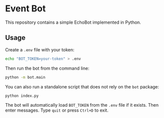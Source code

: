 # Event Bot

This repository contains a simple EchoBot implemented in Python.

## Usage

Create a `.env` file with your token:

```bash
echo "BOT_TOKEN=your-token" > .env
```

Then run the bot from the command line:

```bash
python -m bot.main
```

You can also run a standalone script that does not rely on the `bot` package:

```bash
python index.py
```

The bot will automatically load `BOT_TOKEN` from the `.env` file if it exists.
Then enter messages. Type `quit` or press `Ctrl+D` to exit.
